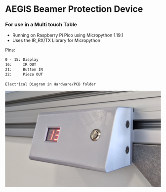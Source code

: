 # AEGIS Beamer Protection Device

### For use in a Multi touch Table

- Running on Raspberry Pi Pico using Micropython 1.19.1  
- Uses the IR_RX/TX Library for Micropython

Pins:
```
0 - 15: Display  
16:     IR OUT  
21:     Button IN  
22:     Piezo OUT  

Electrical Diagram in Hardware/PCB folder
```


![](device.png)
